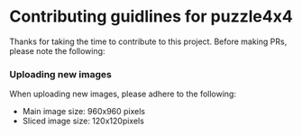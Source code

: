 <h1>Contributing guidlines for puzzle4x4</h1>

<p>Thanks for taking the time to contribute to this project. Before making PRs, please note the following:</p>

<h3>Uploading new images</h3>
<p>When uploading new images, please adhere to the following:</p>
  <ul>
    <li>Main image size: 960x960 pixels
    <li>Sliced image size: 120x120pixels
   </ul>

